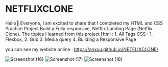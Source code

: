 # NETFLIXCLONE
Hello👋 Everyone,   I am excited to share that I completed my HTML and CSS Practice Project  Build a Fully responsive, Netflix Landing Page (Netflix Clone).  The topics I learned from this project Html : 1. All Tags  CSS : 1. Flexbox, 2. Grid 3. Media query 4. Building a Responsive Page

you can see my website online :
https://anxuu.github.io/NETFLIXCLONE/



![Screenshot (16)](https://user-images.githubusercontent.com/95423064/235300507-6f308a31-7f0c-4f1c-9126-b10d58dcb551.png)
![Screenshot (17)](https://user-images.githubusercontent.com/95423064/235300509-fd8bbe92-5850-4fd1-bc54-7bbcf8d39de4.png)
![Screenshot (18)](https://user-images.githubusercontent.com/95423064/235300512-0f7841d3-d87c-4c40-8f14-c27c84494d9f.png)


